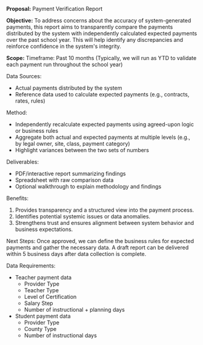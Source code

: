 **Proposal:** Payment Verification Report

**Objective:**
To address concerns about the accuracy of system-generated payments, this report aims to transparently compare the payments distributed by the system with independently calculated expected payments over the past school year. This will help identify any discrepancies and reinforce confidence in the system's integrity.

**Scope:**
Timeframe: Past 10 months (Typically, we will run as YTD to validate each payment run throughout the school year)

Data Sources:
* Actual payments distributed by the system
* Reference data used to calculate expected payments (e.g., contracts, rates, rules)

Method:
* Independently recalculate expected payments using agreed-upon logic or business rules
* Aggregate both actual and expected payments at multiple levels (e.g., by legal owner, site, class, payment category)
* Highlight variances between the two sets of numbers

Deliverables:
* PDF/interactive report summarizing findings
* Spreadsheet with raw comparison data
* Optional walkthrough to explain methodology and findings

Benefits:
1. Provides transparency and a structured view into the payment process.
2. Identifies potential systemic issues or data anomalies.
3. Strengthens trust and ensures alignment between system behavior and business expectations.

Next Steps:
Once approved, we can define the business rules for expected payments and gather the necessary data. A draft report can be delivered within 5 business days after data collection is complete.

Data Requirements:
* Teacher payment data
    *   Provider Type
    *   Teacher Type
    *   Level of Certification
    *   Salary Step
    *   Number of instructional + planning days
* Student payment data
    *   Provider Type
    *   County Type
    *   Number of instructional days
